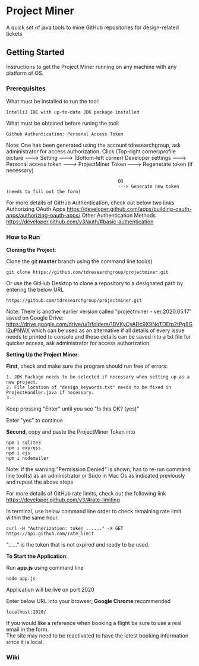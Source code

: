 # Project Miner
A quick set of java tools to mine GitHub repositories for design-related tickets


## Getting Started

Instructions to get the Project Miner running on any machine with any platform of OS.

### Prerequisites 

What must be installed to run the tool:

```
IntelliJ IDE with up-to-date JDK package installed
```
What must be obtained before runing the tool:
```
Github Authentication: Personal Access Token
```
Note: One has been generated using the account tdresearchgroup, ask administrator for access authorization.
      Click (Top-right corner)profile picture ---> Setting 
                                              ---> (Bottom-left corner) Developer settings 
                                              ---> Personal access token
                                              ---> ProjectMiner Token
                                                   ---> Regenerate token (if necessary)
                                              
                                              OR
                                              ---> Generate new token (needs to fill out the form)

For more details of GitHub Authentication, check out below two links <br>
Authorizing OAuth Apps
https://developer.github.com/apps/building-oauth-apps/authorizing-oauth-apps/
Other Authentication Methods
https://developer.github.com/v3/auth/#basic-authentication


### How to Run

**Cloning the Project**:

Clone the git **master** branch using the command line tool(s)

```
git clone https://github.com/tdresearchgroup/projectminer.git
```

Or use the GitHub Desktop to clone a repository to a designated path by entering the below URL

```
https://github.com/tdresearchgroup/projectminer.git
```
Note: There is another earlier version called "projectminer - ver.2020.05.17" saved on Google Drive: 
      https://drive.google.com/drive/u/1/folders/1BVKyCyADc9X9NoTDEtp2tPg8GI2uPNWX
      which can be used as an alternative if all details of every issue needs to printed to console and these details can be saved into a txt file for quicker access, ask administrator for access authorization. 

**Setting Up the Project Miner**:

**First**, check and make sure the program should run free of errors:

```
1. JDK Package needs to be selected if necessary when setting up as a new project.
2. File location of "design_keywords.txt" needs to be fixed in ProjectHandler.java if necessary.
3. 
```
Keep pressing "Enter" until you see "Is this OK? (yes)"

Enter "yes" to continue

**Second**, copy and paste the ProjectMiner Token into  

```
npm i sqlite3
npm i express
npm i ejs
npm i nodemailer
```
Note: if the warning "Permission Denied" is shown, has to re-run command line tool(s)
      as an administrator or Sudo in Mac Os as indicated previously and repeat the above steps


For more details of GitHub rate limits, check out the following link <br>
https://developer.github.com/v3/#rate-limiting

In terminal, use below command line order to check remaining rate limit within the same hour.
```
curl -H "Authorization: token ......" -X GET https://api.github.com/rate_limit
```
"......" is the token that is not expired and ready to be used.


**To Start the Application**:

Run **app.js** using command line

```
node app.js
```

Application will be live on port 2020

Enter below URL into your browser, **Google Chrome** recommended

```
localhost:2020/
```

If you would like a reference when booking a flight be sure to use a real email in the form.<br>
The site may need to be reactivated to have the latest booking information since
it is local.

### Wiki



